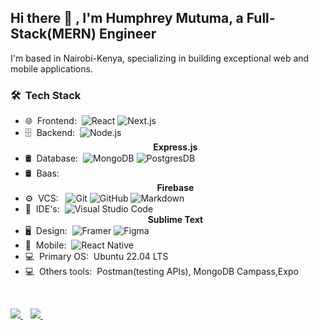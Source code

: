 <h2> Hi there 👋 , I'm Humphrey Mutuma, a Full-Stack(MERN) Engineer </h2>

I'm based in Nairobi-Kenya, specializing in building exceptional web and mobile applications. 

<h3> 🛠 &nbsp;Tech Stack</h3>

- 🌐 &nbsp;Frontend:&nbsp;
  ![React](https://img.shields.io/badge/-React-0A1A2F?style=flat&logo=react)
  ![Next.js](https://img.shields.io/badge/-Next.js-0A1A2F?style=flat&logo=next.js)
- 🗄 &nbsp;Backend:&nbsp;
  ![Node.js](https://img.shields.io/badge/-Node.js-0A1A2F?style=flat&logo=node.js)
     <center> <b>Express.js </b> </center>
 - 🛢 &nbsp;Database:&nbsp;
  ![MongoDB](https://img.shields.io/badge/-MongoDB-0A1A2F?style=flat&logo=mongodb)
  ![PostgresDB](https://img.shields.io/badge/-PostgresDB-0A1A2F?style=flat&logo=PostgresDB)
- 🛢 &nbsp;Baas:&nbsp;
   <center> <b> Firebase </b> </center>
- ⚙️ &nbsp;VCS: &nbsp;
  ![Git](https://img.shields.io/badge/-Git-0A1A2F?style=flat&logo=git)
  ![GitHub](https://img.shields.io/badge/-GitHub-0A1A2F?style=flat&logo=github)
  ![Markdown](https://img.shields.io/badge/-Markdown-0A1A2F?style=flat&logo=markdown)
- 🔧 &nbsp;IDE's:&nbsp;
  ![Visual Studio Code](https://img.shields.io/badge/-Visual%20Studio%20Code-0A1A2F?style=flat&logo=visual-studio-code&logoColor=007ACC)
         <center> <b>Sublime Text </b> </center>
- 🖥 &nbsp;Design:&nbsp;
  ![Framer](https://img.shields.io/badge/-Framer-0A1A2F?style=flat&logo=framer)
  ![Figma](https://img.shields.io/badge/-Figma-0A1A2F?style=flat&logo=figma)
- 📱 &nbsp;Mobile:&nbsp;
  ![React Native](https://img.shields.io/badge/-React%20Native-0A1A2F?style=flat&logo=React&logoColor=00d8fd)
- 💻 &nbsp;Primary OS:&nbsp;
  Ubuntu 22.04 LTS
- 💻 &nbsp;Others tools:&nbsp;
  Postman(testing APIs), MongoDB Campass,Expo
 
  
<br/>
<p align="left">
<a href="https://twitter.com/HumphreyMutuma_">
    <img src="https://img.shields.io/badge/Twitter-1DA1F2?style=for-the-badge&logo=twitter&logoColor=white" />    
  </a>&nbsp;&nbsp;
 
  <a href="humphreymutuma01@gmail.com">
    <img src="https://img.shields.io/badge/Gmail-D14836?style=for-the-badge&logo=gmail&logoColor=white" />
  </a>&nbsp;&nbsp;
 </p>
<br/>
